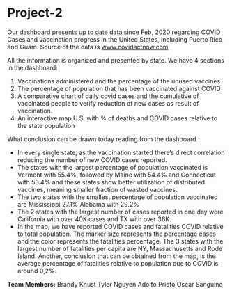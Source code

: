 # Project-2

Our dashboard presents  up to date data since Feb, 2020 regarding COVID Cases and vaccination progress in the United States, including Puerto Rico and Guam.
Source of the data is www.covidactnow.com

All the information is organized and presented by state. We have 4 sections in the dashboard:
1.	Vaccinations administered and the percentage of the unused vaccines.
2.	The percentage of population that has been vaccinated against COVID
3.	A comparative chart of daily covid cases and the cumulative of vaccinated people to verify reduction of new cases as result of vaccination.
4.	An interactive map U.S. with % of deaths and COVID cases relative to the state population

What conclusion can be drawn today reading from the dashboard :
*	In every single state, as the vaccination started there’s direct correlation reducing the number of new COVID cases reported.
*	The states with the largest percentage of population vaccinated is Vermont with 55.4%, followed by Maine with 54.4% and Connecticut with 53.4% and these states show better utilization of distributed vaccines, meaning smaller fraction of wasted vaccines. 
*	The two states with the smallest percentage of population vaccinated are Mississippi 27.1% Alabama with 29.2% 
*	The 2 states with the largest number of cases reported in one day were California with over 40K cases and TX with over 36K. 
*	In the map, we have reported COVID cases and fatalities COVID relative to total population. The marker size represents the percentage cases and the color represents the fatalities percentage.  The 3 states with the largest number of fatalities per capita are NY, Massachusetts and Rode Island. Another, conclusion that can be obtained from the map, is the average percentage of fatalities relative to population due to COVID is around 0,2%.


<b>Team Members:</b>
Brandy Knust
Tyler Nguyen
Adolfo Prieto
Oscar Sanguino
